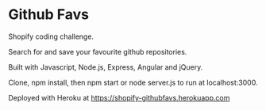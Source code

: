 # Github Favs
Shopify coding challenge.

Search for and save your favourite github repositories.

Built with Javascript, Node.js, Express, Angular and jQuery.

Clone, npm install, then npm start or node server.js to run at localhost:3000.

Deployed with Heroku at https://shopify-githubfavs.herokuapp.com
